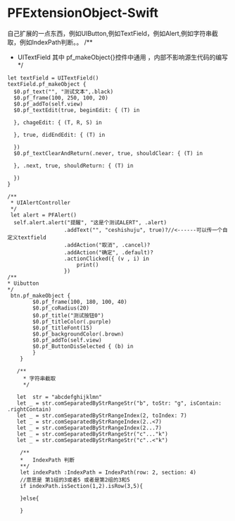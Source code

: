 # PFExtensionObject-Swift
自己扩展的一点东西，例如UIButton,例如TextField，例如Alert,例如字符串截取，例如IndexPath判断。。
  /**
   * UITextField  其中 pf_makeObject{}控件中通用 ，内部不影响源生代码的编写
   */
   
    let textField = UITextField()
    textField.pf_makeObject {
      $0.pf_text("", "测试文本",.black)
      $0.pf_frame(100, 250, 100, 20)
      $0.pf_addTo(self.view)
      $0.pf_textEdit(true, beginEdit: { (T) in

      }, chageEdit: { (T, R, S) in

      }, true, didEndEdit: { (T) in

      })
      $0.pf_textClearAndReturn(.never, true, shouldClear: { (T) in

      }, .next, true, shouldReturn: { (T) in

      })
    }
          
    /**
     * UIAlertController
     */
     let alert = PFAlert()
      self.alert.alert("提醒", "这是个测试ALERT", .alert)
                      .addText("", "ceshishuju", true)?//<------可以传一个自定义textfield
                      .addAction("取消", .cancel)?
                      .addAction("确定", .default)?
                      .actionClicked({ (v , i) in
                          print()
                      })
    /**
    * Uibutton
    */             
     btn.pf_makeObject {
            $0.pf_frame(100, 180, 100, 40)
            $0.pf_coRadius(20)
            $0.pf_title("测试按钮0")
            $0.pf_titleColor(.purple)
            $0.pf_titleFont(15)
            $0.pf_backgroundColor(.brown)
            $0.pf_addTo(self.view)
            $0.pf_ButtonDisSelected { (b) in     
            }
        }
        
       /**
         * 字符串截取
         */
        
       let  str = "abcdefghijklmn"
       let _ = str.comSeparatedByStrRangeStr("b", toStr: "g", isContain: .rightContain)
       let _ = str.comSeparatedByStrRangeIndex(2, toIndex: 7)
       let _ = str.comSeparatedByStrRangeIndex(2..<7)
       let _ = str.comSeparatedByStrRangeIndex(2...7)
       let _ = str.comSeparatedByStrRangeStr("c"..."k")
       let _ = str.comSeparatedByStrRangeStr("c"..<"k")
        
        /**
        *   IndexPath 判断
        **/
        let indexPath :IndexPath = IndexPath(row: 2, section: 4)
        //意思是 第1组的3或者5 或者是第2组的3和5
        if indexPath.isSection(1,2).isRow(3,5){
            
        }else{
            
        }  
        
        
        
        
